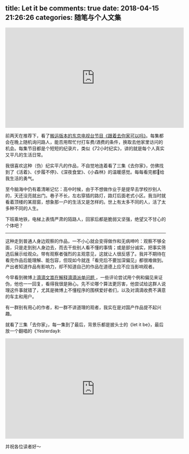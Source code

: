 title: Let it be
comments: true
date: 2018-04-15 21:26:26
categories: 随笔与个人文集
---
<iframe width="560" height="315" src="https://www.youtube.com/embed/GOF9E2WirfE?rel=0&amp;showinfo=0&amp;start=6" frameborder="0" allow="autoplay; encrypted-media" allowfullscreen></iframe>

前两天在推荐下，看了[搬运版本的东京电视台节目《跟着去你家可以吗》](https://search.bilibili.com/all?keyword=%E8%B7%9F%E4%BD%A0%E5%8E%BB%E4%BD%A0%E5%AE%B6%E5%8F%AF%E4%BB%A5%E5%90%97)。每集都会在晚上随机询问路人，能否用帮忙付打车费/酒费的条件，换取去他家里访问的机会。每集节目都是个短短的纪录片，类似《72小时纪实》，讲的就是每个人真实又平凡的生活日常。

我很喜欢这种（伪）纪实平凡的作品，不自觉地连着看了三集《去你家》，仿佛找到了《活着》、《步履不停》、《深夜食堂》、《小森林》的温暖感觉。每每看完都给我生活的勇气。

至今脑海中仍有着清晰记忆：高中时候，由于不想做作业于是提早去学校抄别人的，天还没亮就出门。巷子不长，左右穿插的路灯，路灯后面老式小区。我当时就看着顶楼的某扇窗，想象那一户的生活又是怎样的。世上有太多不同的人，活了太多种不同的人生。

下班乘地铁，电梯上表情严肃的陌路人，回家后都是脆弱又坚强，绝望又不甘心的个体吧？

***

这种走到普通人身边观察的作品，一不小心就会变得做作和无病呻吟：观察不够全面，只是走到别人身边去，而去干些别人看不懂的事情；或是部分诚实，把事实筛选后展示给观众。带有观察者强烈的主观意见，这就让人很反感了。我并不期待在看完作品后能理解、能包容，但现如今就连「看完后不要加深偏见」都很难做到。产出者知道作品有影响力，却不知道自己的作品在道德上应不应当影响观者。

今早看到微博上[滴滴文嵩在解释滴滴派单问题
](https://weibo.com/1710406277/Gc22iCGre?type=comment)，一些评论尝试用个例和偏见来证伪，他也一一回复，看得我很是揪心。先不论哪个算法更厉害，他尝试给这群人说理这件事就错了，尤其是微博上不懂程序的围棋爱好者们，以及对滴滴收费不满意的车主和用户。

有一群别有用心的作者，和一群不讲道理的观者，我实在是对国产作品提不起兴趣。

就看了三集「去你家」，每一集到了最后，背景乐都是披头士的《let it be》，最后放一个翻唱的《Yesterday》:
<iframe width="560" height="315" src="https://www.youtube.com/embed/h9Bvw1hDAuo?rel=0&amp;controls=0" frameborder="0" allow="autoplay; encrypted-media" allowfullscreen></iframe>

并祝各位读者好～



